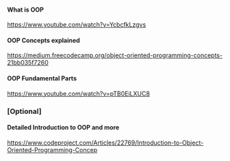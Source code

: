 #### What is OOP 
https://www.youtube.com/watch?v=YcbcfkLzgvs

#### OOP Concepts explained 
https://medium.freecodecamp.org/object-oriented-programming-concepts-21bb035f7260

#### OOP Fundamental Parts
https://www.youtube.com/watch?v=pTB0EiLXUC8

### [Optional]
#### Detailed Introduction to OOP and more 
https://www.codeproject.com/Articles/22769/Introduction-to-Object-Oriented-Programming-Concep
